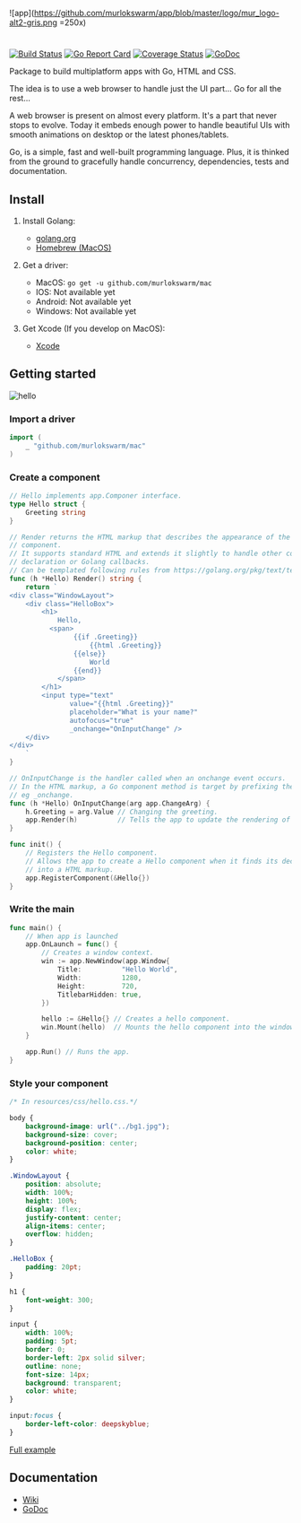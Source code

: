 ![app](https://github.com/murlokswarm/app/blob/master/logo/mur_logo-alt2-gris.png =250x)
#
[![Build Status](https://travis-ci.org/murlokswarm/app.svg?branch=master)](https://travis-ci.org/murlokswarm/app)
[![Go Report Card](https://goreportcard.com/badge/github.com/murlokswarm/app)](https://goreportcard.com/report/github.com/murlokswarm/app)
[![Coverage Status](https://coveralls.io/repos/github/murlokswarm/app/badge.svg?branch=master)](https://coveralls.io/github/murlokswarm/app?branch=master)
[![GoDoc](https://godoc.org/github.com/murlokswarm/app?status.svg)](https://godoc.org/github.com/murlokswarm/app)

Package to build multiplatform apps with Go, HTML and CSS.

The idea is to use a web browser to handle just the UI part... 
Go for all the rest...

A web browser is present on almost every platform. 
It's a part that never stops to evolve. 
Today it embeds enough power to handle beautiful UIs with smooth animations on desktop or the latest phones/tablets.

Go, is a simple, fast and well-built programming language. 
Plus, it is thinked from the ground to gracefully handle concurrency, dependencies, tests and documentation.

## Install
1. Install Golang:
    - [golang.org](https://golang.org/doc/install)
    - [Homebrew (MacOS)](http://www.golangbootcamp.com/book/get_setup)

2. Get a driver:
    - MacOS: ```go get -u github.com/murlokswarm/mac```
    - IOS: Not available yet
    - Android: Not available yet
    - Windows: Not available yet

3.  Get Xcode  (If you develop on MacOS): 
    - [Xcode](https://itunes.apple.com/us/app/xcode/id497799835?mt=12)

## Getting started
![hello](https://github.com/murlokswarm/examples/blob/master/mac/hello/capture-1.png)

### Import a driver
```Go
import (
	_ "github.com/murlokswarm/mac"
)
```

### Create a component
```Go
// Hello implements app.Componer interface.
type Hello struct {
	Greeting string
}

// Render returns the HTML markup that describes the appearance of the
// component.
// It supports standard HTML and extends it slightly to handle other component
// declaration or Golang callbacks.
// Can be templated following rules from https://golang.org/pkg/text/template.
func (h *Hello) Render() string {
	return `
<div class="WindowLayout">    
    <div class="HelloBox">
        <h1>
            Hello,
          <span>
                {{if .Greeting}}
                    {{html .Greeting}}
                {{else}}
                    World
                {{end}}
            </span>
        </h1>
        <input type="text"
               value="{{html .Greeting}}"
               placeholder="What is your name?"
               autofocus="true"
               _onchange="OnInputChange" />
    </div>
</div>
    `
}

// OnInputChange is the handler called when an onchange event occurs.
// In the HTML markup, a Go component method is target by prefixing the event with "_".
// eg _onchange.
func (h *Hello) OnInputChange(arg app.ChangeArg) {
	h.Greeting = arg.Value // Changing the greeting.
	app.Render(h)          // Tells the app to update the rendering of the component.
}

func init() {
	// Registers the Hello component.
	// Allows the app to create a Hello component when it finds its declaration
	// into a HTML markup.
	app.RegisterComponent(&Hello{})
}
```

### Write the main
```go
func main() {
    // When app is launched
	app.OnLaunch = func() {
		// Creates a window context.
		win := app.NewWindow(app.Window{
			Title:          "Hello World",
			Width:          1280,
			Height:         720,
			TitlebarHidden: true,
		})

		hello := &Hello{} // Creates a hello component.
		win.Mount(hello)  // Mounts the hello component into the window context.
	}

	app.Run() // Runs the app.
}

```

### Style your component
```css
/* In resources/css/hello.css.*/

body {
    background-image: url("../bg1.jpg");
    background-size: cover;
    background-position: center;
    color: white;
}

.WindowLayout {
    position: absolute;
    width: 100%;
    height: 100%;
    display: flex;
    justify-content: center;
    align-items: center;
    overflow: hidden;
}

.HelloBox {
    padding: 20pt;
}

h1 {
    font-weight: 300;
}

input {
    width: 100%;
    padding: 5pt;
    border: 0;
    border-left: 2px solid silver;
    outline: none;
    font-size: 14px;
    background: transparent;
    color: white;
}

input:focus {
    border-left-color: deepskyblue;
}
```

[Full example](https://github.com/murlokswarm/examples/tree/master/mac/hello)

## Documentation
- [Wiki](https://github.com/murlokswarm/app/wiki)
- [GoDoc](https://godoc.org/github.com/murlokswarm/app)
